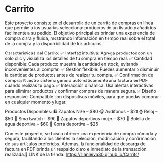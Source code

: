 # Carrito
Este proyecto consiste en el desarrollo de un carrito de compras en línea que permite a los usuarios seleccionar productos de un listado y añadirlos fácilmente a su pedido. El objetivo principal es brindar una experiencia de compra clara y fluida, mostrando información en tiempo real sobre el total de la compra y la disponibilidad de los artículos.


Características del Carrito:
✅ Interfaz intuitiva: Agrega productos con un solo clic y visualiza los detalles de tu compra en tiempo real.
✅ Cantidad disponible: Cada producto muestra la cantidad en stock, evitando inconvenientes al comprar.
✅ Gestión flexible: Puedes aumentar o disminuir la cantidad de productos antes de realizar tu compra.
✅ Confirmación de compra: Nuestro sistema genera automáticamente una factura en PDF cuando realizas tu pago.
✅ Interacción dinámica: Usa alertas interactivas para eliminar productos y confirmar compras de manera segura.
✅ Diseño responsivo: Compatible con dispositivos móviles, para que puedas comprar en cualquier momento y lugar.

Productos Disponibles:
🛍️ Zapatos Nike – $80
🎧 Audífonos – $20
⌚ Reloj – $50
📱 Smartwatch – $90
👟 Zapatos deportivos mujer – $70
🚰 Botella de agua deportiva – $60
🧢 Gorra deportiva – $25

Con este proyecto, se busca ofrecer una experiencia de compra cómoda y segura, facilitando a los clientes la selección, modificación y confirmación de sus artículos preferidos. Además, la funcionalidad de descarga de factura en PDF brinda un respaldo claro e inmediato de la transacción realizada.🎉
LINK de la tienda: https://alanleiva30.github.io/Carrito/
